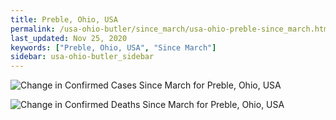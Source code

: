 ```yaml
---
title: Preble, Ohio, USA
permalink: /usa-ohio-butler/since_march/usa-ohio-preble-since_march.html
last_updated: Nov 25, 2020
keywords: ["Preble, Ohio, USA", "Since March"]
sidebar: usa-ohio-butler_sidebar
---
```


![Change in Confirmed Cases Since March for Preble, Ohio, USA](/covid_tracker/images/graphs/usa-ohio-preble-delta_confirmed-since_march_graph.png)

![Change in Confirmed Deaths Since March for Preble, Ohio, USA](/covid_tracker/images/graphs/usa-ohio-preble-delta_deaths-since_march_graph.png)
